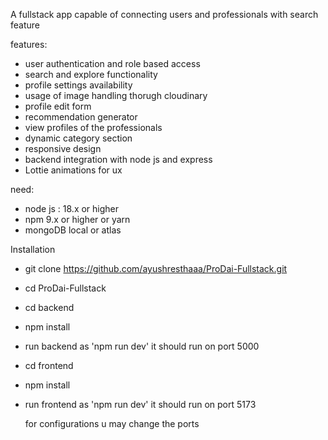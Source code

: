 A fullstack app capable of connecting users and professionals with search feature 

features:
- user authentication and role based access
- search and explore functionality
- profile settings availability
- usage of image handling thorugh cloudinary
- profile edit form
- recommendation generator 
- view profiles of the professionals
- dynamic category section
- responsive design
- backend integration with node js and express
- Lottie animations for ux

need: 
- node js : 18.x or higher
- npm 9.x or higher or yarn
- mongoDB local or atlas

Installation 
- git clone https://github.com/ayushresthaaa/ProDai-Fullstack.git
- cd ProDai-Fullstack

- cd backend
- npm install

- run backend as 'npm run dev' it should run on port 5000

- cd frontend
- npm install
- run frontend as 'npm run dev' it should run on port 5173

  for configurations u may change the ports
